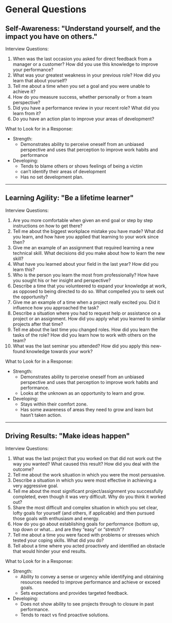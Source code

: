 

# General Questions

## Self-Awareness: "Understand yourself, and the impact you have on others."

Interview Questions:
1. When was the last occasion you asked for direct feedback from a manager or a customer?  How did you use this knowledge to improve your performance? 
2. What was your greatest weakness in your previous role? How did you learn that about yourself?  
3. Tell me about a time when you set a goal and you were unable to achieve it? 
4. How do you measure success, whether personally or from a team perspective?
5. Did you have a performance review in your recent role? What did you learn from it? 
6. Do you have an action plan to improve your areas of development? 

What to Look for in a Response:
* Strength:  
  - Demonstrates ability to perceive oneself from an unbiased perspective and uses that perception to improve work habits and performance
* Developing: 
  - Tends to blame others or shows feelings of being a victim
  - can’t identify their areas of development
  - Has no set development plan. 


---
## Learning Agility: "Be a lifetime learner"
Interview Questions:
1. Are you more comfortable when given an end goal or step by step instructions on how to get there? 
2. Tell me about the biggest workplace mistake you have made?   What did you learn, and how have you applied that learning to your work since then?
3. Give me an example of an assignment that required learning a new technical skill.  What decisions did you make about how to learn the new skill?
4. What have you learned about your field in the last year?  How did you learn this?
5. Who is the person you learn the most from professionally?  How have you sought his or her insight and perspective?
6. Describe a time that you volunteered to expand your knowledge at work, as opposed to being directed to do so.  What compelled you to seek out the opportunity?
7. Give me an example of a time when a project really excited you. Did it influence how you approached the task? 
8. Describe a situation where you had to request help or assistance on a project or an assignment. How did you apply what you learned to similar projects after that time?
9. Tell me about the last time you changed roles.  How did you learn the tasks of the role?  How did you learn how to work with others on the team?
10. What was the last seminar you attended? How did you apply this new-found knowledge towards your work? 

What to Look for in a Response:
* Strength:
  - Demonstrates ability to perceive oneself from an unbiased perspective and uses that perception to improve work habits and performance.
  - Looks at the unknown as an opportunity to learn and grow. 
* Developing: 
    - Stays within their comfort zone.
    - Has some awareness of areas they need to grow and learn but hasn’t taken action. 

---
## Driving Results: "Make ideas happen"

Interview Questions:
1. What was the last project that you worked on that did not work out the way you wanted? What caused this result? How did you deal with the outcome? 
2. Tell me about the work situation in which you were the most persuasive.
3. Describe a situation in which you were most effective in achieving a very aggressive goal.
4. Tell me about the most significant project/assignment you successfully completed, even though it was very difficult. Why do you think it worked out? 
5. Share the most difficult and complex situation in which you set clear, lofty goals for yourself (and others, if applicable) and then pursued those goals with enthusiasm and energy.
6. How do you go about establishing goals for performance (bottom up, top down or what… and are they “easy” or “stretch”? 
7. Tell me about a time you were faced with problems or stresses which tested your coping skills. What did you do? 
8. Tell about a time where you acted proactively and identified an obstacle that would hinder your end results. 

What to Look for in a Response:
* Strength:
  - Ability to convey a sense or urgency while identifying and obtaining resources needed to improve performance and achieve or exceed goals.
  - Sets expectations and provides targeted feedback.
* Developing: 
  - Does not show ability to see projects through to closure in past performance. 
  - Tends to react vs find proactive solutions. 

